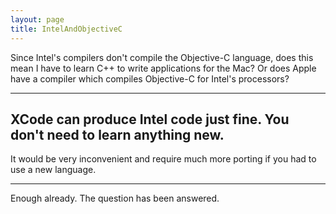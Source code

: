 ```yaml
---
layout: page
title: IntelAndObjectiveC
---
```




Since Intel's compilers don't compile the Objective-C language, does this mean I have to learn C++ to write applications for the Mac? Or does Apple have a compiler which compiles Objective-C for Intel's processors?

----
XCode can produce Intel code just fine.  You don't need to learn anything new.
----
It would be very inconvenient and require much more porting if you had to use a new language.

----

Enough already. The question has been answered.

